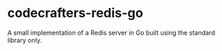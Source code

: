 # codecrafters-redis-go
A small implementation of a Redis server in Go built using the standard library only.

